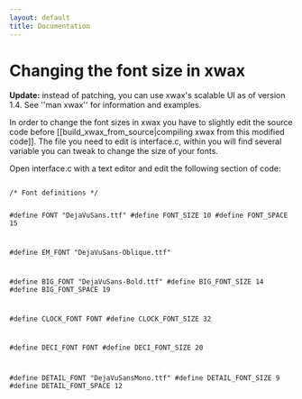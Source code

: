 ```yaml
---
layout: default
title: Documentation
---
```

#  Changing the font size in xwax

**Update:** instead of patching, you can use xwax's scalable UI as of version 1.4. See ''man xwax'' for information and examples.

In order to change the font sizes in xwax you have to slightly edit the source code before [[build_xwax_from_source|compiling xwax from this modified code]]. The file you need to edit is interface.c, within you will find several variable you can tweak to change the size of your fonts.

Open interface.c with a text editor and edit the following section of code:

<code C>
/* Font definitions */

#define FONT "DejaVuSans.ttf"
#define FONT_SIZE 10
#define FONT_SPACE 15

#define EM_FONT "DejaVuSans-Oblique.ttf"

#define BIG_FONT "DejaVuSans-Bold.ttf"
#define BIG_FONT_SIZE 14
#define BIG_FONT_SPACE 19

#define CLOCK_FONT FONT
#define CLOCK_FONT_SIZE 32

#define DECI_FONT FONT
#define DECI_FONT_SIZE 20

#define DETAIL_FONT "DejaVuSansMono.ttf"
#define DETAIL_FONT_SIZE 9
#define DETAIL_FONT_SPACE 12
</code>